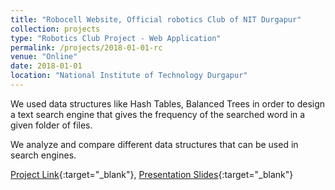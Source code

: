 ```yaml
---
title: "Robocell Website, Official robotics Club of NIT Durgapur"
collection: projects
type: "Robotics Club Project - Web Application"
permalink: /projects/2018-01-01-rc
venue: "Online"
date: 2018-01-01
location: "National Institute of Technology Durgapur"
---
```


We used data structures like Hash Tables, Balanced Trees in order to design a text search engine that gives the frequency of the searched word in a given folder of files.

We analyze and compare different data structures that can be used in search engines.

[Project Link](https://github.com/RaghavSomani/C-Cpp-programs/tree/master/Txt%20search%20engine){:target="_blank"}, [Presentation Slides](https://drive.google.com/file/d/1o7_x1R1c_hHFI8vzq4LuAJdvir2YsWjC/view?usp=sharing){:target="_blank"}